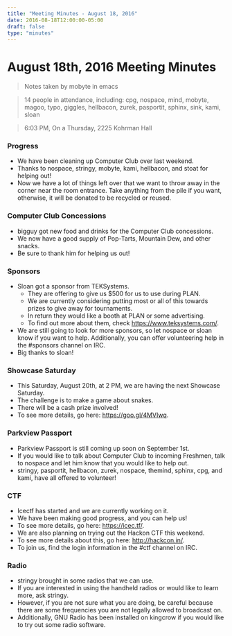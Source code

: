 ```yaml
---
title: "Meeting Minutes - August 18, 2016"
date: 2016-08-18T12:00:00-05:00
draft: false
type: "minutes"
---
```


# August 18th, 2016 Meeting Minutes
> Notes taken by mobyte in emacs

> 14 people in attendance, including: cpg, nospace, mind, mobyte, magoo, typo, giggles, hellbacon, zurek, pasportit, sphinx, sink, kami, sloan

> 6:03 PM, On a Thursday, 2225 Kohrman Hall

### Progress
- We have been cleaning up Computer Club over last weekend.
- Thanks to nospace, stringy, mobyte, kami, hellbacon, and stoat for helping out!
- Now we have a lot of things left over that we want to throw away in the corner near the room entrance. Take anything from the pile if you want, otherwise, it will be donated to be recycled or reused.

### Computer Club Concessions
- bigguy got new food and drinks for the Computer Club concessions.
- We now have a good supply of Pop-Tarts, Mountain Dew, and other snacks.
- Be sure to thank him for helping us out!

### Sponsors
- Sloan got a sponsor from TEKSystems.
  - They are offering to give us $500 for us to use during PLAN.
  - We are currently considering putting most or all of this towards prizes to give away for tournaments.
  - In return they would like a booth at PLAN or some advertising.
  - To find out more about them, check https://www.teksystems.com/.
- We are still going to look for more sponsors, so let nospace or sloan know if you want to help. Additionally, you can offer volunteering help in the #sponsors channel on IRC.
- Big thanks to sloan!

### Showcase Saturday
- This Saturday, August 20th, at 2 PM, we are having the next Showcase Saturday.
- The challenge is to make a game about snakes.
- There will be a cash prize involved!
- To see more details, go here: https://goo.gl/4MVIwq.

### Parkview Passport
- Parkview Passport is still coming up soon on September 1st.
- If you would like to talk about Computer Club to incoming Freshmen, talk to nospace and let him know that you would like to help out.
- stringy, pasportit, hellbacon, zurek, nospace, themind, sphinx, cpg, and kami, have all offered to volunteer!

### CTF
- Icectf has started and we are currently working on it.
- We have been making good progress, and you can help us!
- To see more details, go here: https://icec.tf/.
- We are also planning on trying out the Hackon CTF this weekend.
- To see more details about this, go here: http://hackcon.in/.
- To join us, find the login information in the #ctf channel on IRC.

### Radio
- stringy brought in some radios that we can use.
- If you are interested in using the handheld radios or would like to learn more, ask stringy.
- However, if you are not sure what you are doing, be careful because there are some frequencies you are not legally allowed to broadcast on.
- Additionally, GNU Radio has been installed on kingcrow if you would like to try out some radio software.
